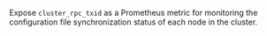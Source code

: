 Expose `cluster_rpc_txid` as a Prometheus metric for monitoring the configuration file synchronization status of each node in the cluster.
